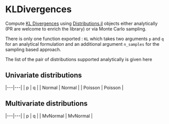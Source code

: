 # KLDivergences

Compute [KL Divergences](https://en.wikipedia.org/wiki/Kullback%E2%80%93Leibler_divergence) using [Distributions.jl](https://github.com/JuliaStats/Distributions.jl) objects either analytically (PR are welcome to enrich the library) or via Monte Carlo sampling.

There is only one function exported : `KL` which takes two arguments `p` and `q` for an analytical formulation and an additional argument `n_samples` for the sampling based approach.

The list of the pair of distributions supported analytically is given here 

## Univariate distributions
|---|---|
| p | q |
| Normal | Normal |
| Poisson | Poisson |

## Multivariate distributions
|---|---|
| p | q |
| MvNormal | MvNormal |